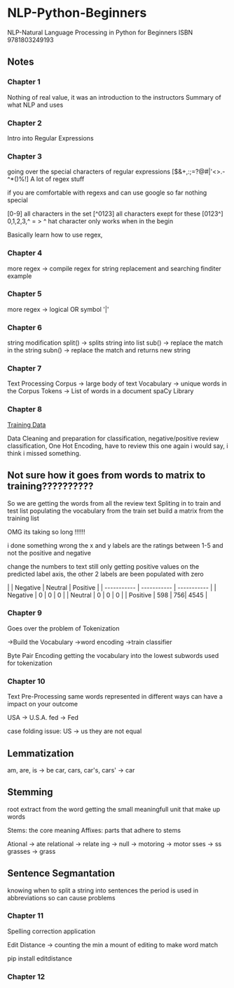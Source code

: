 # NLP-Python-Beginners
NLP-Natural Language Processing in Python for Beginners ISBN 9781803249193

## Notes 

### Chapter 1
Nothing of real value, it was an introduction to the instructors
Summary of what NLP and uses


### Chapter 2
Intro into Regular Expressions

### Chapter 3
going over the special characters of regular expressions [$&+,:;=?@#|'<>.-^*()%!]
A lot of regex stuff 

if you are comfortable with regexs and can use google so far nothing special

[0-9] all characters in the set
[^0123] all characters exept for these
[0123^] 0,1,2,3,^ = > ^ hat character only works when in the begin

Basically learn how to use regex, 

### Chapter 4
more regex -> compile regex for string replacement and searching
finditer example

### Chapter 5
more regex -> logical OR symbol '|'

### Chapter 6
string modification
split() -> splits string into list
sub() -> replace the match in the string
subn() -> replace the match and returns new string

### Chapter 7
Text Processing
Corpus -> large body of text
Vocabulary -> unique words in the Corpus
Tokens -> List of words in a document
spaCy Library


### Chapter 8

[Training Data](https://www.kaggle.com/nicapotato/womens-ecommerce-clothing-reviews)


Data Cleaning and preparation for classification,
negative/positive review classification,
One Hot Encoding,
have to review this one again i would say,
i think i missed something.

Not sure how it goes from words to matrix to training??????????
-----------------
So we are getting the words from all the review text
Spliting in to train and test list
populating the vocabulary from the train set
build a matrix from the training list

OMG its taking so long !!!!!!

i done something wrong the x and y labels are the ratings between 1-5 and not the positive and negative

change the numbers to text still only getting positive values on the predicted label axis, the other 2 labels are been populated with zero

|  | Negative | Neutral | Positive |
| ----------- | ----------- | ----------- |
| Negative | 0 | 0 | 0 |
| Neutral | 0 | 0 | 0 |
| Positive | 598 | 756| 4545 |

### Chapter 9
Goes over the problem of Tokenization

->Build the Vocabulary
->word encoding
->train classifier

Byte Pair Encoding 
getting the vocabulary into the lowest subwords used for tokenization


### Chapter 10

Text Pre-Processing
same words represented in different ways can have a impact on your outcome

USA -> U.S.A.
fed -> Fed

case folding issue: US -> us they are not equal

Lemmatization
----------
am, are, is -> be
car, cars, car's, cars' -> car

Stemming
----------
root extract from the word
getting the small meaningfull unit that make up words

Stems: the core meaning
Affixes: parts that adhere to stems

Ational -> ate relational -> relate
ing -> null -> motoring -> motor
sses -> ss grasses -> grass

Sentence Segmantation
----------
knowing when to split a string into sentences
the period is used in abbreviations so can cause problems

### Chapter 11
Spelling correction application

Edit Distance -> counting the min a mount of editing to make word match

pip install editdistance


### Chapter 12